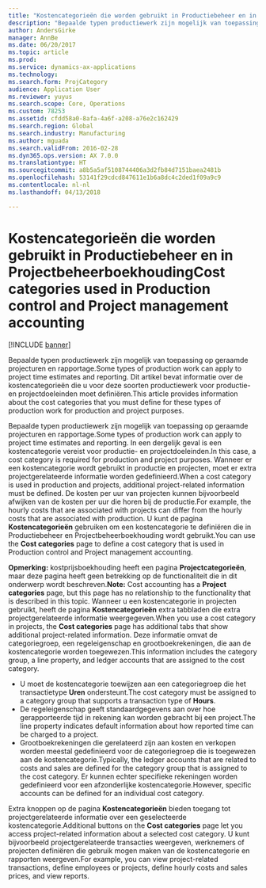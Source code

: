 ```yaml
---
title: "Kostencategorieën die worden gebruikt in Productiebeheer en in Projectbeheerboekhouding"
description: "Bepaalde typen productiewerk zijn mogelijk van toepassing op geraamde projecturen en rapportage. Dit artikel bevat informatie over de kostencategorieën die u voor deze soorten productiewerk voor productie- en projectdoeleinden moet definiëren."
author: AndersGirke
manager: AnnBe
ms.date: 06/20/2017
ms.topic: article
ms.prod: 
ms.service: dynamics-ax-applications
ms.technology: 
ms.search.form: ProjCategory
audience: Application User
ms.reviewer: yuyus
ms.search.scope: Core, Operations
ms.custom: 78253
ms.assetid: cfdd58a0-8afa-4a6f-a208-a76e2c162429
ms.search.region: Global
ms.search.industry: Manufacturing
ms.author: mguada
ms.search.validFrom: 2016-02-28
ms.dyn365.ops.version: AX 7.0.0
ms.translationtype: HT
ms.sourcegitcommit: a8b5a5af5108744406a3d2fb84d7151baea2481b
ms.openlocfilehash: 53141f29cdcd847611e1b6a8dc4c2ded1f09a9c9
ms.contentlocale: nl-nl
ms.lasthandoff: 04/13/2018

---
```


# <a name="cost-categories-used-in-production-control-and-project-management-accounting"></a><span data-ttu-id="f8b4e-104">Kostencategorieën die worden gebruikt in Productiebeheer en in Projectbeheerboekhouding</span><span class="sxs-lookup"><span data-stu-id="f8b4e-104">Cost categories used in Production control and Project management accounting</span></span>

[!INCLUDE [banner](../includes/banner.md)]

<span data-ttu-id="f8b4e-105">Bepaalde typen productiewerk zijn mogelijk van toepassing op geraamde projecturen en rapportage.</span><span class="sxs-lookup"><span data-stu-id="f8b4e-105">Some types of production work can apply to project time estimates and reporting.</span></span> <span data-ttu-id="f8b4e-106">Dit artikel bevat informatie over de kostencategorieën die u voor deze soorten productiewerk voor productie- en projectdoeleinden moet definiëren.</span><span class="sxs-lookup"><span data-stu-id="f8b4e-106">This article provides information about the cost categories that you must define for these types of production work for production and project purposes.</span></span>

<span data-ttu-id="f8b4e-107">Bepaalde typen productiewerk zijn mogelijk van toepassing op geraamde projecturen en rapportage.</span><span class="sxs-lookup"><span data-stu-id="f8b4e-107">Some types of production work can apply to project time estimates and reporting.</span></span> <span data-ttu-id="f8b4e-108">In een dergelijk geval is een kostencategorie vereist voor productie- en projectdoeleinden.</span><span class="sxs-lookup"><span data-stu-id="f8b4e-108">In this case, a cost category is required for production and project purposes.</span></span> <span data-ttu-id="f8b4e-109">Wanneer er een kostencategorie wordt gebruikt in productie en projecten, moet er extra projectgerelateerde informatie worden gedefinieerd.</span><span class="sxs-lookup"><span data-stu-id="f8b4e-109">When a cost category is used in production and projects, additional project-related information must be defined.</span></span> <span data-ttu-id="f8b4e-110">De kosten per uur van projecten kunnen bijvoorbeeld afwijken van de kosten per uur die horen bij de productie.</span><span class="sxs-lookup"><span data-stu-id="f8b4e-110">For example, the hourly costs that are associated with projects can differ from the hourly costs that are associated with production.</span></span> <span data-ttu-id="f8b4e-111">U kunt de pagina **Kostencategorieën** gebruiken om een kostencategorie te definiëren die in Productiebeheer en Projectbeheerboekhouding wordt gebruikt.</span><span class="sxs-lookup"><span data-stu-id="f8b4e-111">You can use the **Cost categories** page to define a cost category that is used in Production control and Project management accounting.</span></span> 

<span data-ttu-id="f8b4e-112">**Opmerking:** kostprijsboekhouding heeft een pagina **Projectcategorieën**, maar deze pagina heeft geen betrekking op de functionaliteit die in dit onderwerp wordt beschreven.</span><span class="sxs-lookup"><span data-stu-id="f8b4e-112">**Note:** Cost accounting has a **Project categories** page, but this page has no relationship to the functionality that is described in this topic.</span></span> <span data-ttu-id="f8b4e-113">Wanneer u een kostencategorie in projecten gebruikt, heeft de pagina **Kostencategorieën** extra tabbladen die extra projectgerelateerde informatie weergegeven.</span><span class="sxs-lookup"><span data-stu-id="f8b4e-113">When you use a cost category in projects, the **Cost categories** page has additional tabs that show additional project-related information.</span></span> <span data-ttu-id="f8b4e-114">Deze informatie omvat de categoriegroep, een regeleigenschap en grootboekrekeningen, die aan de kostencategorie worden toegewezen.</span><span class="sxs-lookup"><span data-stu-id="f8b4e-114">This information includes the category group, a line property, and ledger accounts that are assigned to the cost category.</span></span>

-   <span data-ttu-id="f8b4e-115">U moet de kostencategorie toewijzen aan een categoriegroep die het transactietype **Uren** ondersteunt.</span><span class="sxs-lookup"><span data-stu-id="f8b4e-115">The cost category must be assigned to a category group that supports a transaction type of **Hours**.</span></span>
-   <span data-ttu-id="f8b4e-116">De regeleigenschap geeft standaardgegevens aan over hoe gerapporteerde tijd in rekening kan worden gebracht bij een project.</span><span class="sxs-lookup"><span data-stu-id="f8b4e-116">The line property indicates default information about how reported time can be charged to a project.</span></span>
-   <span data-ttu-id="f8b4e-117">Grootboekrekeningen die gerelateerd zijn aan kosten en verkopen worden meestal gedefinieerd voor de categoriegroep die is toegewezen aan de kostencategorie.</span><span class="sxs-lookup"><span data-stu-id="f8b4e-117">Typically, the ledger accounts that are related to costs and sales are defined for the category group that is assigned to the cost category.</span></span> <span data-ttu-id="f8b4e-118">Er kunnen echter specifieke rekeningen worden gedefinieerd voor een afzonderlijke kostencategorie.</span><span class="sxs-lookup"><span data-stu-id="f8b4e-118">However, specific accounts can be defined for an individual cost category.</span></span>

<span data-ttu-id="f8b4e-119">Extra knoppen op de pagina **Kostencategorieën** bieden toegang tot projectgerelateerde informatie over een geselecteerde kostencategorie.</span><span class="sxs-lookup"><span data-stu-id="f8b4e-119">Additional buttons on the **Cost categories** page let you access project-related information about a selected cost category.</span></span> <span data-ttu-id="f8b4e-120">U kunt bijvoorbeeld projectgerelateerde transacties weergeven, werknemers of projecten definiëren die gebruik mogen maken van de kostencategorie en rapporten weergeven.</span><span class="sxs-lookup"><span data-stu-id="f8b4e-120">For example, you can view project-related transactions, define employees or projects, define hourly costs and sales prices, and view reports.</span></span>




